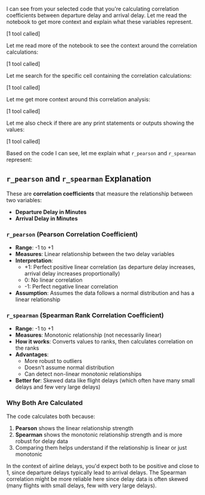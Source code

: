 I can see from your selected code that you're calculating correlation coefficients between departure delay and arrival delay. Let me read the notebook to get more context and explain what these variables represent.


[1 tool called]

Let me read more of the notebook to see the context around the correlation calculations:


[1 tool called]

Let me search for the specific cell containing the correlation calculations:


[1 tool called]

Let me get more context around this correlation analysis:


[1 tool called]

Let me also check if there are any print statements or outputs showing the values:


[1 tool called]

Based on the code I can see, let me explain what `r_pearson` and `r_spearman` represent:

## `r_pearson` and `r_spearman` Explanation

These are **correlation coefficients** that measure the relationship between two variables:
- **Departure Delay in Minutes** 
- **Arrival Delay in Minutes**

### `r_pearson` (Pearson Correlation Coefficient)
- **Range**: -1 to +1
- **Measures**: Linear relationship between the two delay variables
- **Interpretation**:
  - +1: Perfect positive linear correlation (as departure delay increases, arrival delay increases proportionally)
  - 0: No linear correlation
  - -1: Perfect negative linear correlation
- **Assumption**: Assumes the data follows a normal distribution and has a linear relationship

### `r_spearman` (Spearman Rank Correlation Coefficient)
- **Range**: -1 to +1  
- **Measures**: Monotonic relationship (not necessarily linear)
- **How it works**: Converts values to ranks, then calculates correlation on the ranks
- **Advantages**: 
  - More robust to outliers
  - Doesn't assume normal distribution
  - Can detect non-linear monotonic relationships
- **Better for**: Skewed data like flight delays (which often have many small delays and few very large delays)

### Why Both Are Calculated
The code calculates both because:
1. **Pearson** shows the linear relationship strength
2. **Spearman** shows the monotonic relationship strength and is more robust for delay data
3. Comparing them helps understand if the relationship is linear or just monotonic

In the context of airline delays, you'd expect both to be positive and close to 1, since departure delays typically lead to arrival delays. The Spearman correlation might be more reliable here since delay data is often skewed (many flights with small delays, few with very large delays).